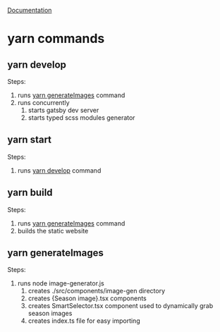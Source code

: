 [Documentation](./docs/)

# yarn commands

## yarn develop

Steps:

1. runs [yarn generateImages](#yarn-generateimages) command
2. runs concurrently
    1. starts gatsby dev server
    2. starts typed scss modules generator

## yarn start

Steps:

1. runs [yarn develop](#yarn-develop) command

## yarn build

Steps:

1. runs [yarn generateImages](#yarn-generateimages) command
2. builds the static website

## yarn generateImages

Steps:

1. runs node image-generator.js
    1. creates ./src/components/image-gen directory
    2. creates {Season image}.tsx components
    3. creates SmartSelector.tsx component used to dynamically grab season images
    4. creates index.ts file for easy importing
